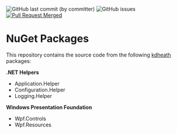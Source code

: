![GitHub last commit (by committer)](https://img.shields.io/github/last-commit/KevinDHeath/NugetPackages?label=last%20commit&style=plastic)
![GitHub issues](https://img.shields.io/github/issues/KevinDHeath/NugetPackages?style=plastic)
[![Pull Request Merged](https://github.com/KevinDHeath/NuGetPackages/actions/workflows/merged.yml/badge.svg)](https://github.com/KevinDHeath/NuGetPackages/actions/workflows/merged.yml)

# NuGet Packages
This repository contains the source code from the following [kdheath](https://www.nuget.org/packages?q=owner:KevinDHeath) packages:

__.NET Helpers__
- Application.Helper
- Configuration.Helper
- Logging.Helper

__Windows Presentation Foundation__
- Wpf.Controls
- Wpf.Resources
